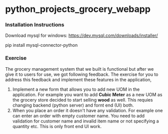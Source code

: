 # python_projects_grocery_webapp

### Installation Instructions

Download mysql for windows: https://dev.mysql.com/downloads/installer/

pip install mysql-connector-python

### Exercise 

The grocery management system that we built is functional but after we give it to users for use, we got following feedback. The exercise for you to address this feedback and implement these features in the application,
1. Implement a new form that allows you to add new UOM in the application. For example you want to add **Cubic Meter** as a new UOM as the grocery store decided to start selling **wood** as well. This requies changing backend (python server) and fornt end (UI) both.
2. When you place an order it doesn't have any validation. For example one can enter an order with empty customer name. You need to add validation for customer name and invalid item name or not specifying a quantity etc. This is only front end UI work.

